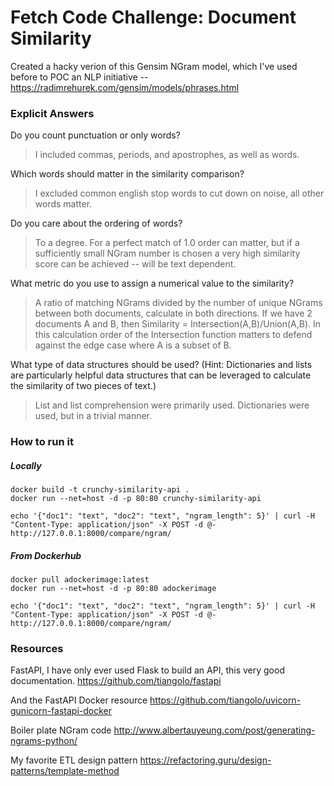 # Fetch Code Challenge: Document Similarity

Created a hacky verion of this Gensim NGram model, which I've used before to POC an NLP initiative -- https://radimrehurek.com/gensim/models/phrases.html

### Explicit Answers
Do you count punctuation or only words?
> I included commas, periods, and apostrophes, as well as words.

Which words should matter in the similarity comparison?
> I excluded common english stop words to cut down on noise, all other words matter.

Do you care about the ordering of words?
> To a degree. For a perfect match of 1.0 order can matter, but if a sufficiently small NGram number is chosen a very high similarity score can be achieved -- will be text dependent.

What metric do you use to assign a numerical value to the similarity?
> A ratio of matching NGrams divided by the number of unique NGrams between both documents, calculate in both directions. If we have 2 documents A and B, then Similarity = Intersection(A,B)/Union(A,B). In this calculation order of the Intersection function matters to defend against the edge case where A is a subset of B.

What type of data structures should be used?  (Hint: Dictionaries and lists are particularly helpful data structures that can be leveraged to calculate the similarity of two pieces of text.)
> List and list comprehension were primarily used. Dictionaries were used, but in a trivial manner.

### How to run it

##### Locally
```
docker build -t crunchy-similarity-api .
docker run --net=host -d -p 80:80 crunchy-similarity-api

echo '{"doc1": "text", "doc2": "text", "ngram_length": 5}' | curl -H "Content-Type: application/json" -X POST -d @- http://127.0.0.1:8000/compare/ngram/
```

##### From Dockerhub
```
docker pull adockerimage:latest
docker run --net=host -d -p 80:80 adockerimage

echo '{"doc1": "text", "doc2": "text", "ngram_length": 5}' | curl -H "Content-Type: application/json" -X POST -d @- http://127.0.0.1:8000/compare/ngram/
```


### Resources
FastAPI, I have only ever used Flask to build an API, this very good documentation.
https://github.com/tiangolo/fastapi

And the FastAPI Docker resource
https://github.com/tiangolo/uvicorn-gunicorn-fastapi-docker

Boiler plate NGram code
http://www.albertauyeung.com/post/generating-ngrams-python/

My favorite ETL design pattern
https://refactoring.guru/design-patterns/template-method